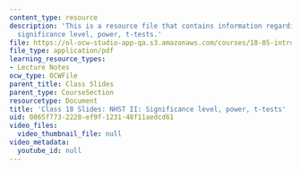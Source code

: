 ```yaml
---
content_type: resource
description: 'This is a resource file that contains information regarding NHST II:
  significance level, power, t-tests.'
file: https://ol-ocw-studio-app-qa.s3.amazonaws.com/courses/18-05-introduction-to-probability-and-statistics-spring-2014/0865f7732228ef9f123148f11aedcd61_MIT18_05S14_class18slides.pdf
file_type: application/pdf
learning_resource_types:
- Lecture Notes
ocw_type: OCWFile
parent_title: Class Slides
parent_type: CourseSection
resourcetype: Document
title: 'Class 18 Slides: NHST II: Significance level, power, t-tests'
uid: 0865f773-2228-ef9f-1231-48f11aedcd61
video_files:
  video_thumbnail_file: null
video_metadata:
  youtube_id: null
---
```

